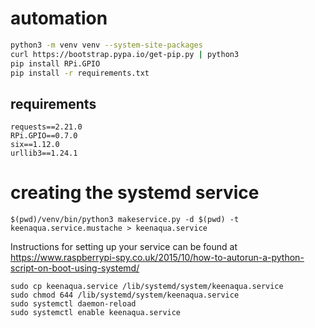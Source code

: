 # automation

```bash
python3 -m venv venv --system-site-packages
curl https://bootstrap.pypa.io/get-pip.py | python3 
pip install RPi.GPIO
pip install -r requirements.txt
```


## requirements
```
requests==2.21.0
RPi.GPIO==0.7.0
six==1.12.0
urllib3==1.24.1
```

# creating the systemd service
```
$(pwd)/venv/bin/python3 makeservice.py -d $(pwd) -t keenaqua.service.mustache > keenaqua.service
```

Instructions for setting up your service can be found at https://www.raspberrypi-spy.co.uk/2015/10/how-to-autorun-a-python-script-on-boot-using-systemd/

```
sudo cp keenaqua.service /lib/systemd/system/keenaqua.service
sudo chmod 644 /lib/systemd/system/keenaqua.service
sudo systemctl daemon-reload
sudo systemctl enable keenaqua.service
```
